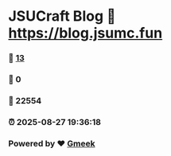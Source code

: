 # JSUCraft Blog :link: https://blog.jsumc.fun 
### :page_facing_up: [13](https://blog.jsumc.fun/tag.html) 
### :speech_balloon: 0 
### :hibiscus: 22554 
### :alarm_clock: 2025-08-27 19:36:18 
### Powered by :heart: [Gmeek](https://github.com/Meekdai/Gmeek)

